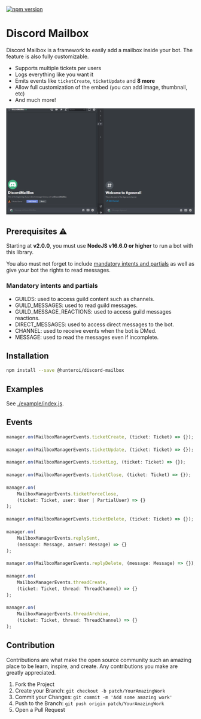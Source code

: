 <a href="https://www.npmjs.com/package/@hunteroi/discord-mailbox"><img src="https://badge.fury.io/js/%40hunteroi%2Fdiscord-mailbox.svg" alt="npm version" height="18"></a>

# Discord Mailbox

Discord Mailbox is a framework to easily add a mailbox inside your bot. The feature is also fully customizable.

- Supports multiple tickets per users
- Logs everything like you want it
- Emits events like `ticketCreate`, `ticketUpdate` and **8 more**
- Allow full customization of the embed (you can add image, thumbnail, etc)
- And much more!

![IMAGE](./assets/example.gif)

## Prerequisites ⚠️

Starting at **v2.0.0**, you must use **NodeJS v16.6.0 or higher** to run a bot with this library.

You also must not forget to include [mandatory intents and partials](#mandatory-intents-and-partials) as well as give your bot the rights to read messages.

### Mandatory intents and partials

- GUILDS: used to access guild content such as channels.
- GUILD_MESSAGES: used to read guild messages.
- GUILD_MESSAGE_REACTIONS: used to access guild messages reactions.
- DIRECT_MESSAGES: used to access direct messages to the bot.
- CHANNEL: used to receive events when the bot is DMed.
- MESSAGE: used to read the messages even if incomplete.

## Installation

```sh
npm install --save @hunteroi/discord-mailbox
```

## Examples

See [./example/index.js](example/index.js).

## Events

```ts
manager.on(MailboxManagerEvents.ticketCreate, (ticket: Ticket) => {});

manager.on(MailboxManagerEvents.ticketUpdate, (ticket: Ticket) => {});

manager.on(MailboxManagerEvents.ticketLog, (ticket: Ticket) => {});

manager.on(MailboxManagerEvents.ticketClose, (ticket: Ticket) => {});

manager.on(
	MailboxManagerEvents.ticketForceClose,
	(ticket: Ticket, user: User | PartialUser) => {}
);

manager.on(MailboxManagerEvents.ticketDelete, (ticket: Ticket) => {});

manager.on(
	MailboxManagerEvents.replySent,
	(message: Message, answer: Message) => {}
);

manager.on(MailboxManagerEvents.replyDelete, (message: Message) => {});

manager.on(
	MailboxManagerEvents.threadCreate,
	(ticket: Ticket, thread: ThreadChannel) => {}
);

manager.on(
	MailboxManagerEvents.threadArchive,
	(ticket: Ticket, thread: ThreadChannel) => {}
);
```

## Contribution

Contributions are what make the open source community such an amazing place to be learn, inspire, and create. Any contributions you make are greatly appreciated.

1. Fork the Project
2. Create your Branch: `git checkout -b patch/YourAmazingWork`
3. Commit your Changes: `git commit -m 'Add some amazing work'`
4. Push to the Branch: `git push origin patch/YourAmazingWork`
5. Open a Pull Request
